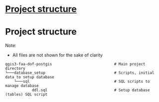 # [Project structure](#project_structure)

# Project structure <a name=project_structure>

Note:
- All files are not shown for the sake of clarity

```
qgis3-faa-dof-postgis                            # Main project directory
└───database_setup                               # Scripts, initial data to setup database
    └───sql                                      # SQL scripts to manage database
            ddl.sql                              # Setup database (tables) SQL script
```
